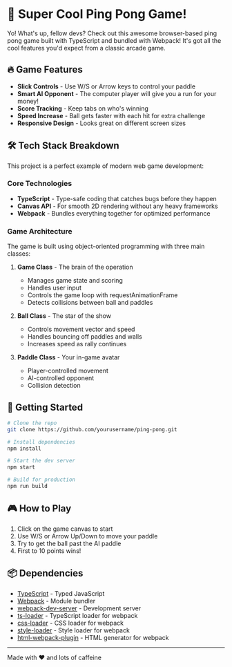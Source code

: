 # 🏓 Super Cool Ping Pong Game!

Yo! What's up, fellow devs? Check out this awesome browser-based ping pong game built with TypeScript and bundled with Webpack! It's got all the cool features you'd expect from a classic arcade game.

## 🔥 Game Features

- **Slick Controls** - Use W/S or Arrow keys to control your paddle
- **Smart AI Opponent** - The computer player will give you a run for your money!
- **Score Tracking** - Keep tabs on who's winning
- **Speed Increase** - Ball gets faster with each hit for extra challenge
- **Responsive Design** - Looks great on different screen sizes

## 🛠️ Tech Stack Breakdown

This project is a perfect example of modern web game development:

### Core Technologies
- **TypeScript** - Type-safe coding that catches bugs before they happen
- **Canvas API** - For smooth 2D rendering without any heavy frameworks
- **Webpack** - Bundles everything together for optimized performance

### Game Architecture
The game is built using object-oriented programming with three main classes:

1. **Game Class** - The brain of the operation
   - Manages game state and scoring
   - Handles user input
   - Controls the game loop with requestAnimationFrame
   - Detects collisions between ball and paddles

2. **Ball Class** - The star of the show
   - Controls movement vector and speed
   - Handles bouncing off paddles and walls
   - Increases speed as rally continues

3. **Paddle Class** - Your in-game avatar
   - Player-controlled movement
   - AI-controlled opponent
   - Collision detection

## 🚀 Getting Started

```bash
# Clone the repo
git clone https://github.com/yourusername/ping-pong.git

# Install dependencies
npm install

# Start the dev server
npm start

# Build for production
npm run build
```

## 🎮 How to Play

1. Click on the game canvas to start
2. Use W/S or Arrow Up/Down to move your paddle
3. Try to get the ball past the AI paddle
4. First to 10 points wins!

## 📦 Dependencies

- [TypeScript](https://www.typescriptlang.org/) - Typed JavaScript
- [Webpack](https://webpack.js.org/) - Module bundler
- [webpack-dev-server](https://github.com/webpack/webpack-dev-server) - Development server
- [ts-loader](https://github.com/TypeStrong/ts-loader) - TypeScript loader for webpack
- [css-loader](https://github.com/webpack-contrib/css-loader) - CSS loader for webpack
- [style-loader](https://github.com/webpack-contrib/style-loader) - Style loader for webpack
- [html-webpack-plugin](https://github.com/jantimon/html-webpack-plugin) - HTML generator for webpack

---

Made with ❤️ and lots of caffeine